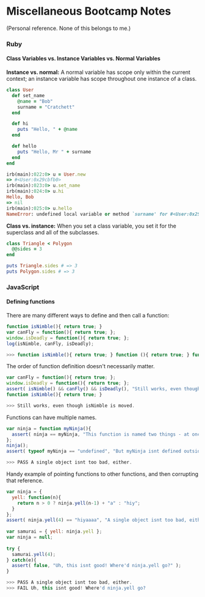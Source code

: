 # Miscellaneous Bootcamp Notes
(Personal reference. None of this belongs to me.)

### Ruby
#### Class Variables vs. Instance Variables vs. Normal Variables
__Instance vs. normal:__ 
A normal variable has scope only within the current context; an instance variable has scope throughout one instance of a class.
```ruby
class User
  def set_name
    @name = "Bob"
    surname = "Cratchett"
  end

  def hi
    puts "Hello, " + @name
  end

  def hello
    puts "Hello, Mr " + surname
  end
end

irb(main):022:0> u = User.new
=> #<User:0x29cbfb0>
irb(main):023:0> u.set_name
irb(main):024:0> u.hi
Hello, Bob
=> nil
irb(main):025:0> u.hello
NameError: undefined local variable or method `surname' for #<User:0x29cbfb0 @name="Bob">
```
__Class vs. instance:__
When you set a class variable, you set it for the superclass and all of the subclasses.
```ruby
class Triangle < Polygon
  @@sides = 3
end

puts Triangle.sides # => 3
puts Polygon.sides # => 3
```


### JavaScript
#### Defining functions
There are many different ways to define and then call a function:
```javascript
function isNimble(){ return true; } 
var canFly = function(){ return true; }; 
window.isDeadly = function(){ return true; }; 
log(isNimble, canFly, isDeadly);

>>> function isNimble(){ return true; } function (){ return true; } function (){ return true; }
```
The order of function definition doesn't necessarily matter.
```javascript
var canFly = function(){ return true; }; 
window.isDeadly = function(){ return true; }; 
assert( isNimble() && canFly() && isDeadly(), "Still works, even though isNimble is moved." ); 
function isNimble(){ return true; }

>>> Still works, even though isNimble is moved.
```
Functions can have multiple names.
```javascript
var ninja = function myNinja(){ 
  assert( ninja == myNinja, "This function is named two things - at once!" ); 
}; 
ninja(); 
assert( typeof myNinja == "undefined", "But myNinja isnt defined outside of the function." );

>>> PASS A single object isnt too bad, either.
```
Handy example of pointing functions to other functions, and then corrupting that reference.
```javascript
var ninja = { 
  yell: function(n){ 
    return n > 0 ? ninja.yell(n-1) + "a" : "hiy"; 
  } 
}; 
assert( ninja.yell(4) == "hiyaaaa", "A single object isnt too bad, either." ); 
 
var samurai = { yell: ninja.yell }; 
var ninja = null; 
 
try { 
  samurai.yell(4); 
} catch(e){ 
  assert( false, "Uh, this isnt good! Where'd ninja.yell go?" ); 
}

>>> PASS A single object isnt too bad, either.
>>> FAIL Uh, this isnt good! Where'd ninja.yell go?
```